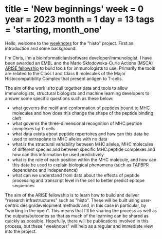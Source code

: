 title = 'New beginnings'
week = 0
year = 2023
month = 1
day = 13
tags = 'starting, month_one'
===
Hello, welcome to the [weeknotes](https://medium.com/job-garden/a-pre-history-of-weeknotes-plus-why-i-write-them-and-perhaps-why-you-should-too-week-16-31a4a5cbf7b0) for the "histo" project. First an introduction and some background.

I'm Chris, I'm a bioinformatician/software developer/immunologist. I have been awarded an EMBL and the Marie Skłodowska-Curie Actions (MSCA) [ARISE fellowship](https://www.embl.org/about/info/arise/programme-overview/) to build tools for immunologists to use. Primarily the tools are related to the Class I and Class II molecules of the Major Histocompatibility Complex that present antigen to T-cells. 

The aim of the work is to pull together data and tools to allow immunologists, structural biologists and machine learning developers to answer some specific questions such as these below:

- what governs the motif and conformation of peptides bound to MHC molecules and how does this change the shape of the peptide binding cleft
- what governs the three-dimensional recognition of MHC:peptide complexes by T-cells
- what data exists about peptide repertoires and how can this data be used to extrapolate to MHC alleles with no data
- what is the structural variability between MHC alleles, MHC molecules of different species and between specific MHC:peptide complexes and how can this information be used predictively
- what is the role of each position within the MHC molecule, and how can this data be used to explain biological phenomena (such as TAPBPR dependence and independence)
- what can we understand from data about the effects of peptide processing and transcript level in the cell to better predict epitope sequences

The aim of the ARISE fellowship is to learn how to build and deliver "research infrastructures" such as "histo". These will be built using user-centric design/development methods and, in this case in particular, by "working in the open". This means that I'll be sharing the process as well as the outputs/outcomes so that as much of the learning can be shared as quickly as possible. Hopefully, there will be publications involved in this process, but these "weeknotes" will help as a regular and immediate view into the project.